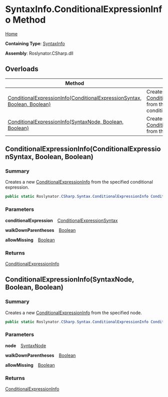 # SyntaxInfo\.ConditionalExpressionInfo Method

[Home](../../../../README.md)

**Containing Type**: [SyntaxInfo](../README.md)

**Assembly**: Roslynator\.CSharp\.dll

## Overloads

| Method | Summary |
| ------ | ------- |
| [ConditionalExpressionInfo(ConditionalExpressionSyntax, Boolean, Boolean)](#Roslynator_CSharp_SyntaxInfo_ConditionalExpressionInfo_Microsoft_CodeAnalysis_CSharp_Syntax_ConditionalExpressionSyntax_System_Boolean_System_Boolean_) | Creates a new [ConditionalExpressionInfo](../../Syntax/ConditionalExpressionInfo/README.md) from the specified conditional expression\. |
| [ConditionalExpressionInfo(SyntaxNode, Boolean, Boolean)](#Roslynator_CSharp_SyntaxInfo_ConditionalExpressionInfo_Microsoft_CodeAnalysis_SyntaxNode_System_Boolean_System_Boolean_) | Creates a new [ConditionalExpressionInfo](../../Syntax/ConditionalExpressionInfo/README.md) from the specified node\. |

## ConditionalExpressionInfo\(ConditionalExpressionSyntax, Boolean, Boolean\) <a name="Roslynator_CSharp_SyntaxInfo_ConditionalExpressionInfo_Microsoft_CodeAnalysis_CSharp_Syntax_ConditionalExpressionSyntax_System_Boolean_System_Boolean_"></a>

### Summary

Creates a new [ConditionalExpressionInfo](../../Syntax/ConditionalExpressionInfo/README.md) from the specified conditional expression\.

```csharp
public static Roslynator.CSharp.Syntax.ConditionalExpressionInfo ConditionalExpressionInfo(Microsoft.CodeAnalysis.CSharp.Syntax.ConditionalExpressionSyntax conditionalExpression, bool walkDownParentheses = true, bool allowMissing = false)
```

### Parameters

**conditionalExpression** &ensp; [ConditionalExpressionSyntax](https://docs.microsoft.com/en-us/dotnet/api/microsoft.codeanalysis.csharp.syntax.conditionalexpressionsyntax)

**walkDownParentheses** &ensp; [Boolean](https://docs.microsoft.com/en-us/dotnet/api/system.boolean)

**allowMissing** &ensp; [Boolean](https://docs.microsoft.com/en-us/dotnet/api/system.boolean)

### Returns

[ConditionalExpressionInfo](../../Syntax/ConditionalExpressionInfo/README.md)

## ConditionalExpressionInfo\(SyntaxNode, Boolean, Boolean\) <a name="Roslynator_CSharp_SyntaxInfo_ConditionalExpressionInfo_Microsoft_CodeAnalysis_SyntaxNode_System_Boolean_System_Boolean_"></a>

### Summary

Creates a new [ConditionalExpressionInfo](../../Syntax/ConditionalExpressionInfo/README.md) from the specified node\.

```csharp
public static Roslynator.CSharp.Syntax.ConditionalExpressionInfo ConditionalExpressionInfo(Microsoft.CodeAnalysis.SyntaxNode node, bool walkDownParentheses = true, bool allowMissing = false)
```

### Parameters

**node** &ensp; [SyntaxNode](https://docs.microsoft.com/en-us/dotnet/api/microsoft.codeanalysis.syntaxnode)

**walkDownParentheses** &ensp; [Boolean](https://docs.microsoft.com/en-us/dotnet/api/system.boolean)

**allowMissing** &ensp; [Boolean](https://docs.microsoft.com/en-us/dotnet/api/system.boolean)

### Returns

[ConditionalExpressionInfo](../../Syntax/ConditionalExpressionInfo/README.md)

